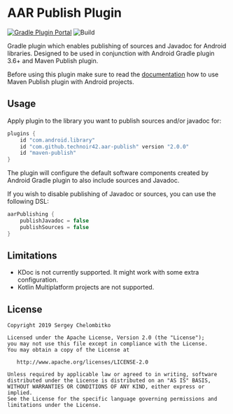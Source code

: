 AAR Publish Plugin
==================

[![Gradle Plugin Portal](https://img.shields.io/maven-metadata/v/https/plugins.gradle.org/m2/com/github/technoir42/aar-publish/com.github.technoir42.aar-publish.gradle.plugin/maven-metadata.xml.svg?colorB=007ec6&label=gradlePluginPortal)](https://plugins.gradle.org/plugin/com.github.technoir42.aar-publish)
![Build](https://github.com/technoir42/aar-publish-plugin/workflows/Build/badge.svg?branch=master)

Gradle plugin which enables publishing of sources and Javadoc for Android libraries.
Designed to be used in conjunction with Android Gradle plugin 3.6+ and Maven Publish plugin.

Before using this plugin make sure to read the [documentation](https://developer.android.com/studio/build/maven-publish-plugin)
how to use Maven Publish plugin with Android projects.

## Usage

Apply plugin to the library you want to publish sources and/or javadoc for:

```groovy
plugins {
    id "com.android.library"
    id "com.github.technoir42.aar-publish" version "2.0.0"
    id "maven-publish"
}
```

The plugin will configure the default software components created by Android Gradle plugin to also include sources and Javadoc.

If you wish to disable publishing of Javadoc or sources, you can use the following DSL:

```groovy
aarPublishing {
    publishJavadoc = false
    publishSources = false
}
```

## Limitations

- KDoc is not currently supported. It might work with some extra configuration.
- Kotlin Multiplatform projects are not supported.

## License

```
Copyright 2019 Sergey Chelombitko

Licensed under the Apache License, Version 2.0 (the "License");
you may not use this file except in compliance with the License.
You may obtain a copy of the License at

   http://www.apache.org/licenses/LICENSE-2.0

Unless required by applicable law or agreed to in writing, software
distributed under the License is distributed on an "AS IS" BASIS,
WITHOUT WARRANTIES OR CONDITIONS OF ANY KIND, either express or implied.
See the License for the specific language governing permissions and
limitations under the License.
```
